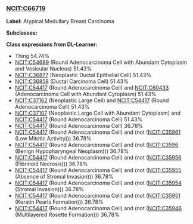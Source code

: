 
### [NCIT:C66719](http://purl.obolibrary.org/obo/NCIT_C66719)
**Label:** Atypical Medullary Breast Carcinoma

**Subclasses:** 

**Class expressions from DL-Learner:**

- Thing 54.74%
- [NCIT:C54689](http://purl.obolibrary.org/obo/NCIT_C54689) (Round Adenocarcinoma Cell with Abundant Cytoplasm and Vesicular Nucleus) 51.43%
- [NCIT:C36877](http://purl.obolibrary.org/obo/NCIT_C36877) (Neoplastic Ductal Epithelial Cell) 51.43%
- [NCIT:C36858](http://purl.obolibrary.org/obo/NCIT_C36858) (Ductal Carcinoma Cell) 51.43%
- [NCIT:C54417](http://purl.obolibrary.org/obo/NCIT_C54417) (Round Adenocarcinoma Cell) and [NCIT:C60433](http://purl.obolibrary.org/obo/NCIT_C60433) (Adenocarcinoma Cell with Abundant Cytoplasm) 51.43%
- [NCIT:C37162](http://purl.obolibrary.org/obo/NCIT_C37162) (Neoplastic Large Cell) and [NCIT:C54417](http://purl.obolibrary.org/obo/NCIT_C54417) (Round Adenocarcinoma Cell) 51.43%
- [NCIT:C37107](http://purl.obolibrary.org/obo/NCIT_C37107) (Neoplastic Large Cell with Abundant Cytoplasm) and [NCIT:C54417](http://purl.obolibrary.org/obo/NCIT_C54417) (Round Adenocarcinoma Cell) 51.43%
- [NCIT:C54417](http://purl.obolibrary.org/obo/NCIT_C54417) (Round Adenocarcinoma Cell) 36.78%
- [NCIT:C54417](http://purl.obolibrary.org/obo/NCIT_C54417) (Round Adenocarcinoma Cell) and (not ([NCIT:C35961](http://purl.obolibrary.org/obo/NCIT_C35961) (Low Mitotic Activity))) 36.78%
- [NCIT:C54417](http://purl.obolibrary.org/obo/NCIT_C54417) (Round Adenocarcinoma Cell) and (not ([NCIT:C3596](http://purl.obolibrary.org/obo/NCIT_C3596) (Benign Hypopharyngeal Neoplasm))) 36.78%
- [NCIT:C54417](http://purl.obolibrary.org/obo/NCIT_C54417) (Round Adenocarcinoma Cell) and (not ([NCIT:C35956](http://purl.obolibrary.org/obo/NCIT_C35956) (Fibrinoid Necrosis))) 36.78%
- [NCIT:C54417](http://purl.obolibrary.org/obo/NCIT_C54417) (Round Adenocarcinoma Cell) and (not ([NCIT:C35955](http://purl.obolibrary.org/obo/NCIT_C35955) (Absence of Stromal Invasion))) 36.78%
- [NCIT:C54417](http://purl.obolibrary.org/obo/NCIT_C54417) (Round Adenocarcinoma Cell) and (not ([NCIT:C35954](http://purl.obolibrary.org/obo/NCIT_C35954) (Stromal Invasion))) 36.78%
- [NCIT:C54417](http://purl.obolibrary.org/obo/NCIT_C54417) (Round Adenocarcinoma Cell) and (not ([NCIT:C35951](http://purl.obolibrary.org/obo/NCIT_C35951) (Keratin Pearls Formation))) 36.78%
- [NCIT:C54417](http://purl.obolibrary.org/obo/NCIT_C54417) (Round Adenocarcinoma Cell) and (not ([NCIT:C35946](http://purl.obolibrary.org/obo/NCIT_C35946) (Multilayered Rosette Formation))) 36.78%


